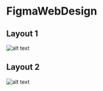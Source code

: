 # FigmaWebDesign
## Layout 1
![alt text](https://github.com/AdhaarSharma/FigmaWebDesign/blob/main/First%20Layout_page-0002.jpg)
## Layout 2
![alt text](https://github.com/AdhaarSharma/FigmaWebDesign/blob/main/First%20Layout_page-0001.jpg)

